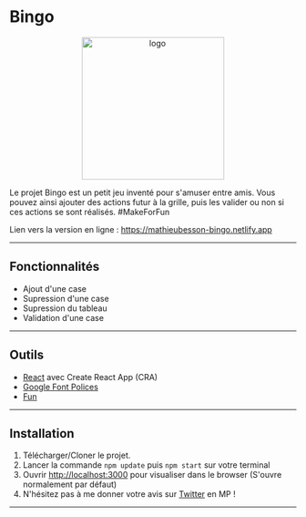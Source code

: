# Bingo 

<p align="center">
    <a href="https://mathieubesson-bingo.netlify.app">
        <img src="https://mathieubesson-bingo.netlify.app/favicon.svg" height="250px" alt="logo">
    </a>
</p>

Le projet Bingo est un petit jeu inventé pour s'amuser entre amis. Vous pouvez ainsi ajouter des actions futur à la grille, puis les valider ou non si ces actions se sont réalisés. #MakeForFun

Lien vers la version en ligne : https://mathieubesson-bingo.netlify.app  

---

## Fonctionnalités 

* Ajout d'une case
* Supression d'une case
* Supression du tableau
* Validation d'une case

---

## Outils 

* [React](http://reactjs.org/) avec Create React App (CRA)
* [Google Font Polices](https://fonts.google.com/)
* [Fun](https://i.ytimg.com/vi/YTj0MrXHRPU/maxresdefault.jpg)

---

## Installation 

1. Télécharger/Cloner le projet.
2. Lancer la commande `npm update` puis `npm start` sur votre terminal
3. Ouvrir [http://localhost:3000](http://localhost:3000) pour visualiser dans le browser (S'ouvre normalement par défaut)
4. N'hésitez pas à me donner votre avis sur [Twitter](https://twitter.com/BessonMathieu3) en MP !

---